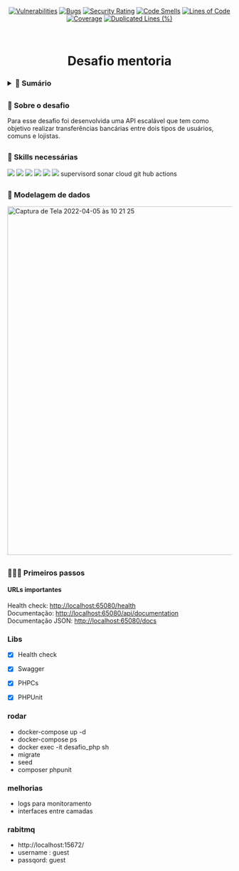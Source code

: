 <div align="center">

[![Vulnerabilities](https://sonarcloud.io/api/project_badges/measure?project=hmiranda99_desafio-mentoria&metric=vulnerabilities)](https://sonarcloud.io/summary/new_code?id=hmiranda99_desafio-mentoria)
[![Bugs](https://sonarcloud.io/api/project_badges/measure?project=hmiranda99_desafio-mentoria&metric=bugs)](https://sonarcloud.io/summary/new_code?id=hmiranda99_desafio-mentoria)
[![Security Rating](https://sonarcloud.io/api/project_badges/measure?project=hmiranda99_desafio-mentoria&metric=security_rating)](https://sonarcloud.io/summary/new_code?id=hmiranda99_desafio-mentoria)
[![Code Smells](https://sonarcloud.io/api/project_badges/measure?project=hmiranda99_desafio-mentoria&metric=code_smells)](https://sonarcloud.io/summary/new_code?id=hmiranda99_desafio-mentoria)
[![Lines of Code](https://sonarcloud.io/api/project_badges/measure?project=hmiranda99_desafio-mentoria&metric=ncloc)](https://sonarcloud.io/summary/new_code?id=hmiranda99_desafio-mentoria)
[![Coverage](https://sonarcloud.io/api/project_badges/measure?project=hmiranda99_desafio-mentoria&metric=coverage)](https://sonarcloud.io/summary/new_code?id=hmiranda99_desafio-mentoria)
[![Duplicated Lines (%)](https://sonarcloud.io/api/project_badges/measure?project=hmiranda99_desafio-mentoria&metric=duplicated_lines_density)](https://sonarcloud.io/summary/new_code?id=hmiranda99_desafio-mentoria)

</div>

<br>

<div align="center">
 
 # Desafio mentoria 
  
</div>
  
<h3>
<details>

   <summary>
     <b> 📘 Sumário </b> 
   </summary>

   <br>

  [Sobre](#--sobre-o-desafio) <br>
  [Skills necessárias](#-skills-necessárias) <br>
  [Modelagem de dados](#-modelagem-de-dados) <br>
  [Primeiros passos](#-primeiros-passos) <br>

</details>
</h3>


##

### <div> 🧩 Sobre o desafio</div>
Para esse desafio foi desenvolvida uma API escalável que tem como objetivo realizar transferências bancárias entre dois tipos de usuários, comuns e lojistas. 

##

<div>
  
### 🚀 Skills necessárias
<img src="https://img.shields.io/badge/PHP 8.1-777BB4?style=for-the-badge&logo=php&logoColor=white">
<img src="https://img.shields.io/badge/MySQL 8.0-005C84?style=for-the-badge&logo=mysql&logoColor=white">
<img src="https://img.shields.io/badge/Laravel 9.3.0-FF2D20?style=for-the-badge&logo=laravel&logoColor=white">
<img src="https://img.shields.io/badge/Nginx 1.21.6-009639?style=for-the-badge&logo=nginx&logoColor=white">
<img src="https://img.shields.io/badge/Docker-2496ED?style=for-the-badge&logo=docker&logoColor=white">
<img src="https://img.shields.io/badge/RabbitMQ 3.7-FF6600.svg?style=for-the-badge&logo=RabbitMQ&logoColor=white">
supervisord
sonar cloud
git hub actions
</div>

##
  
<div>

### 🎯 Modelagem de dados
<img width="784" alt="Captura de Tela 2022-04-05 às 10 21 25" src="https://user-images.githubusercontent.com/79329906/162442432-1faa2ec4-3e95-4ea7-80ce-276232aa0d81.png">

</div>
  
##

### 👨🏻‍💻 Primeiros passos

#### URLs importantes
Health check: [http://localhost:65080/health](http://localhost:65080/health) <br>
Documentação: [http://localhost:65080/api/documentation](http://localhost:65080/api/documentation) <br>
Documentação JSON: [http://localhost:65080/docs](http://localhost:65080/api/documentation) <br>

### Libs
- [x] Health check <br>
- [x] Swagger <br>
- [x] PHPCs <br>
- [x] PHPUnit <br>


### rodar
- docker-compose up -d
- docker-compose ps
- docker exec -it desafio_php sh
- migrate
- seed
- composer phpunit

### melhorias
- logs para monitoramento
- interfaces entre camadas

### rabitmq
- http://localhost:15672/
- username : guest
- passqord: guest
